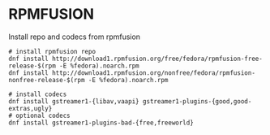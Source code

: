 RPMFUSION
=========

Install repo and codecs from rpmfusion

    # install rpmfusion repo
    dnf install http://download1.rpmfusion.org/free/fedora/rpmfusion-free-release-$(rpm -E %fedora).noarch.rpm
    dnf install http://download1.rpmfusion.org/nonfree/fedora/rpmfusion-nonfree-release-$(rpm -E %fedora).noarch.rpm

    # install codecs
    dnf install gstreamer1-{libav,vaapi} gstreamer1-plugins-{good,good-extras,ugly}
    # optional codecs
    dnf install gstreamer1-plugins-bad-{free,freeworld}
